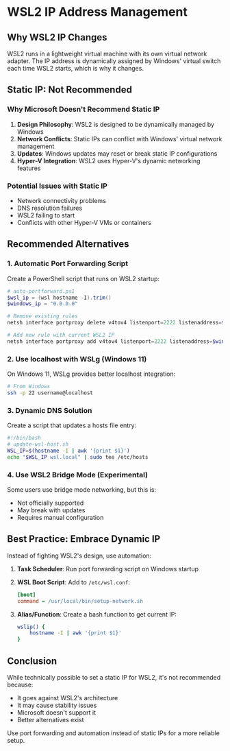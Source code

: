 # WSL2 IP Address Management

## Why WSL2 IP Changes

WSL2 runs in a lightweight virtual machine with its own virtual network adapter. The IP address is dynamically assigned by Windows' virtual switch each time WSL2 starts, which is why it changes.

## Static IP: Not Recommended

### Why Microsoft Doesn't Recommend Static IP

1. **Design Philosophy**: WSL2 is designed to be dynamically managed by Windows
2. **Network Conflicts**: Static IPs can conflict with Windows' virtual network management
3. **Updates**: Windows updates may reset or break static IP configurations
4. **Hyper-V Integration**: WSL2 uses Hyper-V's dynamic networking features

### Potential Issues with Static IP

- Network connectivity problems
- DNS resolution failures
- WSL2 failing to start
- Conflicts with other Hyper-V VMs or containers

## Recommended Alternatives

### 1. Automatic Port Forwarding Script

Create a PowerShell script that runs on WSL2 startup:

```powershell
# auto-portforward.ps1
$wsl_ip = (wsl hostname -I).trim()
$windows_ip = "0.0.0.0"

# Remove existing rules
netsh interface portproxy delete v4tov4 listenport=2222 listenaddress=$windows_ip

# Add new rule with current WSL2 IP
netsh interface portproxy add v4tov4 listenport=2222 listenaddress=$windows_ip connectport=22 connectaddress=$wsl_ip
```

### 2. Use localhost with WSLg (Windows 11)

On Windows 11, WSLg provides better localhost integration:

```bash
# From Windows
ssh -p 22 username@localhost
```

### 3. Dynamic DNS Solution

Create a script that updates a hosts file entry:

```bash
#!/bin/bash
# update-wsl-host.sh
WSL_IP=$(hostname -I | awk '{print $1}')
echo "$WSL_IP wsl.local" | sudo tee /etc/hosts
```

### 4. Use WSL2 Bridge Mode (Experimental)

Some users use bridge mode networking, but this is:
- Not officially supported
- May break with updates
- Requires manual configuration

## Best Practice: Embrace Dynamic IP

Instead of fighting WSL2's design, use automation:

1. **Task Scheduler**: Run port forwarding script on Windows startup
2. **WSL Boot Script**: Add to `/etc/wsl.conf`:
   ```ini
   [boot]
   command = /usr/local/bin/setup-network.sh
   ```

3. **Alias/Function**: Create a bash function to get current IP:
   ```bash
   wslip() {
       hostname -I | awk '{print $1}'
   }
   ```

## Conclusion

While technically possible to set a static IP for WSL2, it's not recommended because:
- It goes against WSL2's architecture
- It may cause stability issues
- Microsoft doesn't support it
- Better alternatives exist

Use port forwarding and automation instead of static IPs for a more reliable setup.